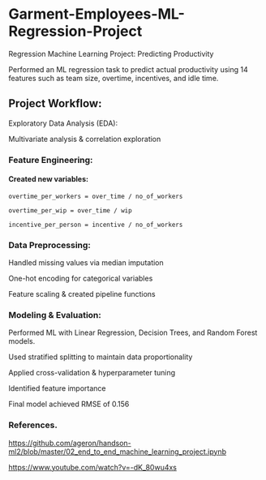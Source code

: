 # Garment-Employees-ML-Regression-Project
Regression Machine Learning Project: Predicting Productivity

Performed an ML regression task to predict actual productivity using 14 features such as team size, overtime, incentives, and idle time.

## Project Workflow:
Exploratory Data Analysis (EDA):

Multivariate analysis & correlation exploration

### Feature Engineering:
#### Created new variables:

`overtime_per_workers = over_time / no_of_workers`

`overtime_per_wip = over_time / wip`

`incentive_per_person = incentive / no_of_workers`
 
### Data Preprocessing:

Handled missing values via median imputation

One-hot encoding for categorical variables

Feature scaling & created pipeline functions
 
### Modeling & Evaluation:

Performed ML with Linear Regression, Decision Trees, and Random Forest models.

Used stratified splitting to maintain data proportionality

Applied cross-validation & hyperparameter tuning

Identified feature importance

Final model achieved RMSE of 0.156

### References.

https://github.com/ageron/handson-ml2/blob/master/02_end_to_end_machine_learning_project.ipynb

https://www.youtube.com/watch?v=-dK_80wu4xs
